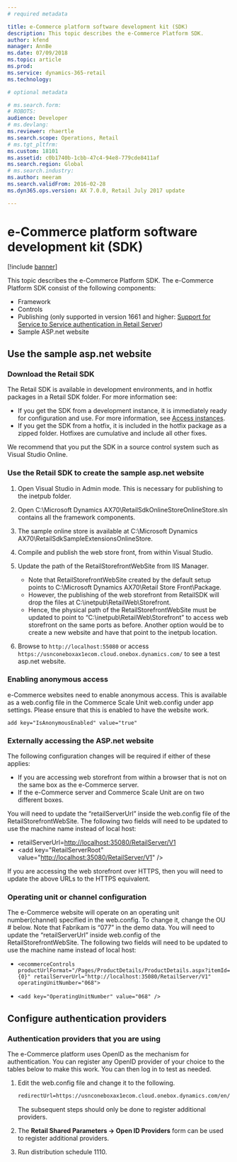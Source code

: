 ```yaml
---
# required metadata

title: e-Commerce platform software development kit (SDK)
description: This topic describes the e-Commerce Platform SDK.
author: kfend
manager: AnnBe
ms.date: 07/09/2018
ms.topic: article
ms.prod: 
ms.service: dynamics-365-retail
ms.technology: 

# optional metadata

# ms.search.form: 
# ROBOTS: 
audience: Developer
# ms.devlang: 
ms.reviewer: rhaertle
ms.search.scope: Operations, Retail
# ms.tgt_pltfrm: 
ms.custom: 18101
ms.assetid: c0b1740b-1cbb-47c4-94e8-779cde8411af
ms.search.region: Global
# ms.search.industry: 
ms.author: meeram
ms.search.validFrom: 2016-02-28
ms.dyn365.ops.version: AX 7.0.0, Retail July 2017 update

---
```


#  e-Commerce platform software development kit (SDK)

[!include [banner](../includes/banner.md)]

This topic describes the e-Commerce Platform SDK. The e-Commerce Platform SDK consist of the following components:

-   Framework
-   Controls
-   Publishing (only supported in version 1661 and higher: [Support for Service to Service authentication in Retail Server](https://community.dynamics.com/ax/b/axforretail/archive/2016/09/24/support-for-service-to-service-authentication-in-retail-server))
-   Sample ASP.net website

## Use the sample asp.net website


### Download the Retail SDK

The Retail SDK is available in development environments, and in hotfix packages in a Retail SDK folder. For more information see:

- If you get the SDK from a development instance, it is immediately ready for configuration and use. For more information, see [Access instances](../../dev-itpro/dev-tools/access-instances.md). 
- If you get the SDK from a hotfix, it is included in the hotfix package as a zipped folder. Hotfixes are cumulative and include all other fixes. 

We recommend that you put the SDK in a source control system such as Visual Studio Online.

### Use the Retail SDK to create the sample asp.net website
1.  Open Visual Studio in Admin mode. This is necessary for publishing to the inetpub folder.
2.  Open C:\\Microsoft Dynamics AX70\\RetailSdkOnlineStoreOnlineStore.sln contains all the framework components.
3.  The sample online store is available at C:\\Microsoft Dynamics AX70\\RetailSdkSampleExtensionsOnlineStore.
4.  Compile and publish the web store front, from within Visual Studio.
5.  Update the path of the RetailStorefrontWebSite from IIS Manager.
    -  Note that RetailStorefrontWebSite created by the default setup points to C:\\Microsoft Dynamics AX70\\Retail Store Front\\Package.
    -  However, the publishing of the web storefront from RetailSDK will drop the files at C:\\inetpub\\RetailWeb\\Storefront.
    -  Hence, the physical path of the RetailStorefrontWebSite must be updated to point to “C:\\inetpub\\RetailWeb\\Storefront” to access web storefront on the same ports as before. Another option would be to create a new website and have that point to the inetpub location.

6.  Browse to `http://localhost:55080` or access `https://usnconeboxax1ecom.cloud.onebox.dynamics.com/` to see a test asp.net website.

### Enabling anonymous access

e-Commerce websites need to enable anonymous access. This is available as a web.config file in the Commerce Scale Unit web.config under app settings. Please ensure that this is enabled to have the website work. 

`
add key="IsAnonymousEnabled" value="true"
`

### Externally accessing the ASP.net website

The following configuration changes will be required if either of these applies:

-   If you are accessing web storefront from within a browser that is not on the same box as the e-Commerce server.
-   If the e-Commerce server and Commerce Scale Unit are on two different boxes.

You will need to update the “retailServerUrl” inside the web.config file of the RetailStorefrontWebSite. The following two fields will need to be updated to use the machine name instead of local host:

- retailServerUrl=<http://localhost:35080/RetailServer/V1>
- &lt;add key="RetailServerRoot" value="<http://localhost:35080/RetailServer/V1>" /&gt;

If you are accessing the web storefront over HTTPS, then you will need to update the above URLs to the HTTPS equivalent.

### Operating unit or channel configuration

The e-Commerce website will operate on an operating unit number(channel) specified in the web.config. To change it, change the OU \# below. Note that Fabrikam is “077” in the demo data. You will need to update the “retailServerUrl” inside web.config of the RetailStorefrontWebSite. The following two fields will need to be updated to use the machine name instead of local host:

-  `<ecommerceControls productUrlFormat="/Pages/ProductDetails/ProductDetails.aspx?itemId={0}" retailServerUrl="http://localhost:35080/RetailServer/V1" operatingUnitNumber="068">`

-  `<add key="OperatingUnitNumber" value="068" />`

## Configure authentication providers
### Authentication providers that you are using

The e-Commerce platform uses OpenID as the mechanism for authentication. You can register any OpenID provider of your choice to the tables below to make this work. You can then log in to test as needed.

1.  Edit the web.config file and change it to the following.

    ```xml
    redirectUrl=https://usnconeboxax1ecom.cloud.onebox.dynamics.com/en/Pages/OauthV2Redirect/OauthV2Redirect.aspx
    ```
    
    The subsequent steps should only be done to register additional providers.

2.  The **Retail Shared Parameters -&gt; Open ID Providers** form can be used to register additional providers.
3.  Run distribution schedule 1110.

